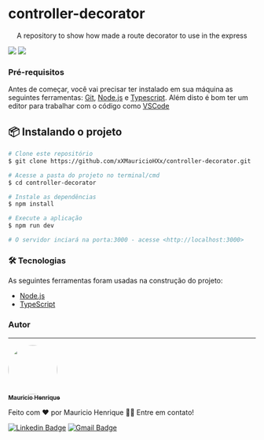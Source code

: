 # controller-decorator

<p align="center">A repository to show how made a route decorator to use in the express</p>

<img src="https://img.shields.io/static/v1?label=license&message=MIT&color=#919191&style=for-the-ba dge"/> <img src="https://img.shields.io/static/v1?label=npm&message=v16.13.0&color=#919191&style=for-the-badge"/>

### Pré-requisitos

Antes de começar, você vai precisar ter instalado em sua máquina as seguintes ferramentas:
[Git](https://git-scm.com), [Node.js](https://nodejs.org/en/) e [Typescript](https://www.typescriptlang.org/).
Além disto é bom ter um editor para trabalhar com o código como [VSCode](https://code.visualstudio.com/)

## 📦 Instalando o projeto

```bash
# Clone este repositório
$ git clone https://github.com/xXMauricioHXx/controller-decorator.git

# Acesse a pasta do projeto no terminal/cmd
$ cd controller-decorator

# Instale as dependências
$ npm install

# Execute a aplicação
$ npm run dev

# O servidor inciará na porta:3000 - acesse <http://localhost:3000>
```

### 🛠 Tecnologias

As seguintes ferramentas foram usadas na construção do projeto:

- [Node.js](https://nodejs.org/en/)
- [TypeScript](https://www.typescriptlang.org/)

### Autor

---

<a href="https://github.com/xXMauricioHXx">
 <img style="border-radius: 50%;" src="https://media-exp1.licdn.com/dms/image/C4D03AQHcYztxG6lv5w/profile-displayphoto-shrink_200_200/0/1612968776138?e=1647475200&v=beta&t=oSk0aobtYw-4uNSvhVoRQZ-I40Lt8hivBEx7IJ-YgmM" width="100px;" alt=""/>
 <br />
 <sub><b>Mauricio Henrique</b></sub></a>

Feito com ❤️ por Mauricio Henrique 👋🏽 Entre em contato!

[![Linkedin Badge](https://img.shields.io/badge/-Mauricio-blue?style=flat-square&logo=Linkedin&logoColor=white&link=https://www.linkedin.com/in/mauricio-henrique-1249b5154/)](https://www.linkedin.com/in/mauricio-henrique-1249b5154/)
[![Gmail Badge](https://img.shields.io/badge/-mauriciosh558@gmail.com-c14438?style=flat-square&logo=Gmail&logoColor=white&link=mailto:mauriciosh558@gmail.com)](mailto:mauriciosh558@gmail.com)
